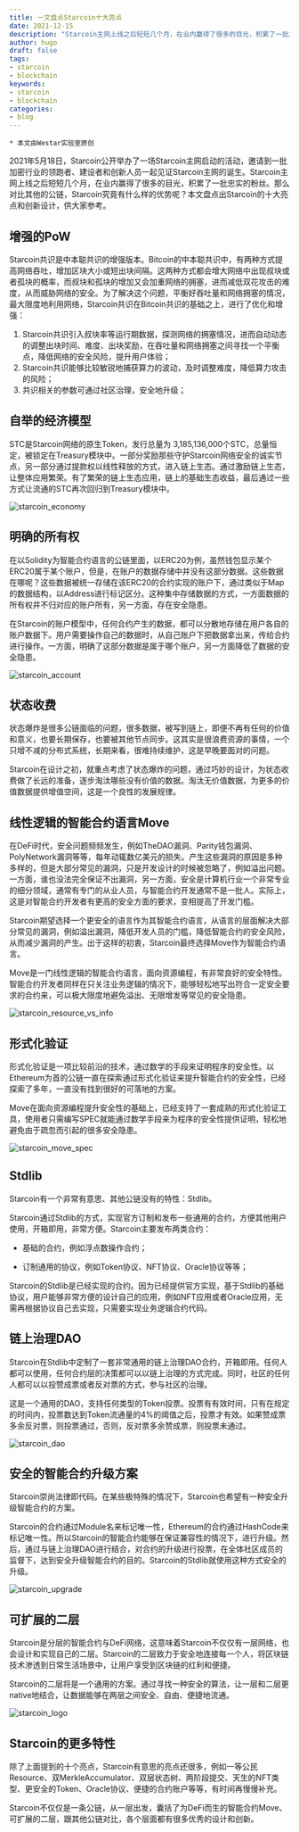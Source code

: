 ```yaml
---
title: 一文盘点Starcoin十大亮点
date: 2021-12-15
description: "Starcoin主网上线之后短短几个月，在业内赢得了很多的目光，积累了一批忠实的粉丝。本文盘点出Starcoin的十大亮点和创新设计，供大家参考"
author: hugo
draft: false
tags:
- starcoin
- blockchain
keywords:
- starcoin
- blockchain
categories:
- blog
---
```



```
* 本文由Westar实验室原创
```



2021年5月18日，Starcoin公开举办了一场Starcoin主网启动的活动，邀请到一批加密行业的领跑者、建设者和创新人员一起见证Starcoin主网的诞生。Starcoin主网上线之后短短几个月，在业内赢得了很多的目光，积累了一批忠实的粉丝。那么对比其他的公链，Starcoin究竟有什么样的优势呢？本文盘点出Starcoin的十大亮点和创新设计，供大家参考。



## 增强的PoW

Starcoin共识是中本聪共识的增强版本。Bitcoin的中本聪共识中，有两种方式提高网络吞吐，增加区块大小或短出块间隔。这两种方式都会增大网络中出现叔块或者孤块的概率，而叔块和孤块的增加又会加重网络的拥塞，进而减低双花攻击的难度，从而威胁网络的安全。为了解决这个问题，平衡好吞吐量和网络拥塞的情况，最大限度地利用网络，Starcoin共识在Bitcoin共识的基础之上，进行了优化和增强：

1. Starcoin共识引入叔块率等运行期数据，探测网络的拥塞情况，进而自动动态的调整出块时间、难度、出块奖励，在吞吐量和网络拥塞之间寻找一个平衡点，降低网络的安全风险，提升用户体验；
2. Starcoin共识能够比较敏锐地捕获算力的波动，及时调整难度，降低算力攻击的风险；
3. 共识相关的参数可通过社区治理，安全地升级；



## 自举的经济模型

STC是Starcoin网络的原生Token，发行总量为 3,185,136,000个STC，总量恒定，被锁定在Treasury模块中。一部分奖励那些守护Starcoin网络安全的诚实节点，另一部分通过提款权以线性释放的方式，进入链上生态。通过激励链上生态，让整体应用繁荣。有了繁荣的链上生态应用，链上的基础生态收益，最后通过一些方式让流通的STC再次回归到Treasury模块中。

![starcoin_economy](./images/starcoin_economy.jpg)



## 明确的所有权

在以Solidity为智能合约语言的公链里面，以ERC20为例，虽然钱包显示某个ERC20属于某个账户，但是，在账户的数据存储中并没有这部分数据。这些数据在哪呢？这些数据被统一存储在该ERC20的合约实现的账户下，通过类似于Map的数据结构，以Address进行标记区分。这种集中存储数据的方式，一方面数据的所有权并不归对应的账户所有，另一方面，存在安全隐患。

在Starcoin的账户模型中，任何合约产生的数据，都可以分散地存储在用户各自的账户数据下。用户需要操作自己的数据时，从自己账户下把数据拿出来，传给合约进行操作。一方面，明确了这部分数据是属于哪个账户，另一方面降低了数据的安全隐患。

![starcoin_account](./images/starcoin_account_example.jpg)



## 状态收费

状态爆炸是很多公链面临的问题，很多数据，被写到链上，即便不再有任何的价值和意义，也要长期保存，也要被其他节点同步。这其实是很浪费资源的事情，一个只增不减的分布式系统，长期来看，很难持续维护，这是早晚要面对的问题。

Starcoin在设计之初，就重点考虑了状态爆炸的问题，通过巧妙的设计，为状态收费做了长远的准备，逐步淘汰哪些没有价值的数据。淘汰无价值数据，为更多的价值数据提供增值空间，这是一个良性的发展规律。



## 线性逻辑的智能合约语言Move

在DeFi时代，安全问题频频发生，例如TheDAO漏洞、Parity钱包漏洞、PolyNetwork漏洞等等，每年动辄数亿美元的损失。产生这些漏洞的原因是多种多样的，但是大部分常见的漏洞，只是开发设计的时候被忽略了，例如溢出问题。一方面，谁也没法完全保证不出漏洞，另一方面，安全是计算机行业一个非常专业的细分领域，通常有专门的从业人员，与智能合约开发通常不是一批人。实际上，这是对智能合约开发者有更高的安全方面的要求，变相提高了开发门槛。

Starcoin期望选择一个更安全的语言作为其智能合约语言，从语言的层面解决大部分常见的漏洞，例如溢出漏洞，降低开发人员的门槛，降低智能合约的安全风险，从而减少漏洞的产生。出于这样的初衷，Starcoin最终选择Move作为智能合约语言。

Move是一门线性逻辑的智能合约语言，面向资源编程，有非常良好的安全特性。智能合约开发者同样在只关注业务逻辑的情况下，能够轻松地写出符合一定安全要求的合约来，可以极大限度地避免溢出、无限增发等常见的安全隐患。

![starcoin_resource_vs_info](./images/starcoin_resource_vs_info.jpg)



## 形式化验证

形式化验证是一项比较前沿的技术，通过数学的手段来证明程序的安全性。以Ethereum为首的公链一直在探索通过形式化验证来提升智能合约的安全性，已经探索了多年，一直没有找到很好的可落地的方案。

Move在面向资源编程提升安全性的基础上，已经支持了一套成熟的形式化验证工具，使用者只需编写SPEC就能通过数学手段来为程序的安全性提供证明，轻松地避免由于疏忽而引起的很多安全隐患。

![starcoin_move_spec](./images/starcoin_move_spec.jpg)



## Stdlib

Starcoin有一个非常有意思、其他公链没有的特性：Stdlib。

Starcoin通过Stdlib的方式，实现官方订制和发布一些通用的合约，方便其他用户使用，开箱即用，非常方便。Starcoin主要发布两类合约：

* 基础的合约，例如浮点数操作合约；

* 订制通用的协议，例如Token协议、NFT协议、Oracle协议等等；

Starcoin的Stdlib是已经实现的合约。因为已经提供官方实现，基于Stdlib的基础协议，用户能够非常方便的设计自己的应用，例如NFT应用或者Oracle应用，无需再根据协议自己去实现，只需要实现业务逻辑合约代码。



## 链上治理DAO

Starcoin在Stdlib中定制了一套非常通用的链上治理DAO合约，开箱即用。任何人都可以使用，任何合约层的决策都可以以链上治理的方式完成。同时，社区的任何人都可以以投赞成票或者反对票的方式，参与社区的治理。

这是一个通用的DAO，支持任何类型的Token投票。投票有有效时间，只有在规定的时间内，投票数达到Token流通量的4%的阈值之后，投票才有效。如果赞成票多余反对票，则投票通过，否则，反对票多余赞成票，则投票未通过。

![starcoin_dao](./images/starcoin_dao.jpg)



## 安全的智能合约升级方案

Starcoin崇尚法律即代码。在某些极特殊的情况下，Starcoin也希望有一种安全升级智能合约的方案。

Starcoin的合约通过Module名来标记唯一性，Ethereum的合约通过HashCode来标记唯一性。所以Starcoin的智能合约能够在保证兼容性的情况下，进行升级。然后，通过与链上治理DAO进行结合，对合约的升级进行投票，在全体社区成员的监督下，达到安全升级智能合约的目的。Starcoin的Stdlib就使用这种方式安全的升级。

![starcoin_upgrade](./images/starcoin_upgrade.jpg)



## 可扩展的二层

Starcoin是分层的智能合约与DeFi网络，这意味着Starcoin不仅仅有一层网络，也会设计和实现自己的二层。Starcoin的二层致力于安全地连接每一个人，将区块链技术渗透到日常生活场景中，让用户享受到区块链的红利和便捷。

Starcoin的二层将是一个通用的方案。通过寻找一种安全的算法，让一层和二层更native地结合，让数据能够在两层之间安全、自由、便捷地流通。

![starcoin_logo](./images/starcoin_logo.jpg)




## Starcoin的更多特性

除了上面提到的十个亮点，Starcoin有意思的亮点还很多，例如一等公民Resource、双MerkleAccumulator、双层状态树、两阶段提交、天生的NFT类型、更安全的Token、Oracle协议、便捷的合约账户等等，有时间再慢慢补充。

Starcoin不仅仅是一条公链，从一层出发，囊括了为DeFi而生的智能合约Move、可扩展的二层，跟其他公链对比，各个层面都有很多优秀的设计和创新。
